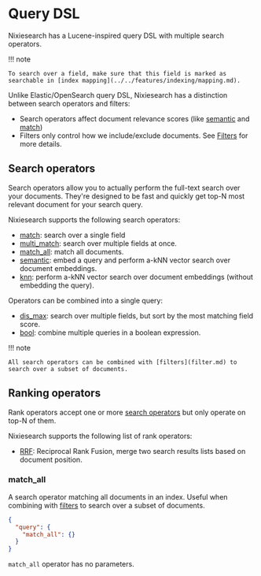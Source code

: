 # Query DSL

Nixiesearch has a Lucene-inspired query DSL with multiple search operators.

!!! note

    To search over a field, make sure that this field is marked as searchable in [index mapping](../../features/indexing/mapping.md).

Unlike Elastic/OpenSearch query DSL, Nixiesearch has a distinction between search operators and filters:

* Search operators affect document relevance scores (like [semantic](semantic.md) and [match](match.md))
* Filters only control how we include/exclude documents. See [Filters](../filter.md) for more details. 

## Search operators

Search operators allow you to actually perform the full-text search over your documents. They're designed to be fast and quickly get top-N most relevant document for your search query.

Nixiesearch supports the following search operators:

* [match](retrieve/match.md): search over a single field
* [multi_match](retrieve/multi_match.md): search over multiple fields at once.
* [match_all](retrieve/match_all.md): match all documents.
* [semantic](retrieve/semantic.md): embed a query and perform a-kNN vector search over document embeddings.
* [knn](retrieve/knn.md): perform a-kNN vector search over document embeddings (without embedding the query).

Operators can be combined into a single query:

* [dis_max](retrieve/dis_max.md): search over multiple fields, but sort by the most matching field score.
* [bool](retrieve/bool.md): combine multiple queries in a boolean expression.

!!! note 

    All search operators can be combined with [filters](filter.md) to search over a subset of documents.

## Ranking operators

Rank operators accept one or more [search operators](#search-operators) but only operate on top-N of them.

Nixiesearch supports the following list of rank operators:

* [RRF](rank/rrf.md): Reciprocal Rank Fusion, merge two search results lists based on document position.




### match_all

A search operator matching all documents in an index. Useful when combining with [filters](filter.md) to search over a subset of documents.

```json
{
  "query": {
    "match_all": {}
  }
}
```

`match_all` operator has no parameters.
